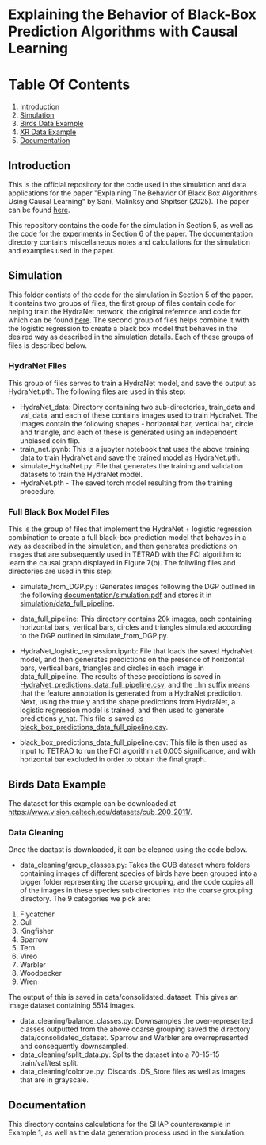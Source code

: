 # Explaining the Behavior of Black-Box Prediction Algorithms with Causal Learning

# Table Of Contents

1. [Introduction](#introduction)
2. [Simulation](#simulation)
3. [Birds Data Example](#birds-data-example)
4. [XR Data Example](#xr-data-example)
5. [Documentation](#documentation)

## Introduction

This is the official repository for the code used in the simulation and data applications for the paper "Explaining The Behavior Of Black Box Algorithms Using Causal Learning" by Sani, Malinksy and Shpitser (2025). The paper can be found [here](https://arxiv.org/pdf/2006.02482).

This repository contains the code for the simulation in Section 5, as well as the code for the experiments in Section 6 of the paper. The documentation directory contains miscellaneous notes and calculations for the simulation and examples used in the paper.  

## Simulation

This folder contists of the code for the simulation in Section 5 of the paper. It contains two groups of files, the first group of files contain code for helping train the HydraNet network, the original reference and code for which can be found [here](https://pyimagesearch.com/2022/08/17/multi-task-learning-and-hydranets-with-pytorch/). The second group of files helps combine it with the logistic regression to create a black box model that behaves in the desired way as described in the simulation details. Each of these groups of files is described below.

### HydraNet Files

This group of files serves to train a HydraNet model, and save the output as HydraNet.pth. The following files are used in this step:

- HydraNet_data: Directory containing two sub-directories, train_data and val_data, and each of these contains images used to train HydraNet. The images contain the following shapes - horizontal bar, vertical bar, circle and triangle, and each of these is generated using an independent unbiased coin flip. 
- train_net.ipynb: This is a jupyter notebook that uses the above training data to train HydraNet and save the trained model as HydraNet.pth.
- simulate_HydraNet.py: File that generates the training and validation datasets to train the HydraNet model.
- HydraNet.pth - The saved torch model resulting from the training procedure.

### Full Black Box Model Files

This is the group of files that implement the HydraNet + logistic regression combination to create a full black-box prediction model that behaves in a way as described in the simulation, and then generates predictions on images that are subsequently used in TETRAD with the FCI algorithm to learn the causal graph displayed in Figure 7(b). The follwiing files and directories are used in this step:

- simulate_from_DGP.py : Generates images following the DGP outlined in the following [documentation/simulation.pdf](documentation/simulation.pdf) and stores it in [simulation/data_full_pipeline](simulation/data_full_pipeline).

- data_full_pipeline: This directory contains 20k images, each containing horizontal bars, vertical bars, circles and 
triangles simulated according to the DGP outlined in simulate_from_DGP.py.

- HydraNet_logistic_regression.ipynb: File that loads the saved HydraNet model, and then generates predictions on the 
presence of horizontal bars, vertical bars, triangles and circles in each image in data_full_pipeline. The results of 
these predictions is saved in [HydraNet_predictions_data_full_pipeline.csv](simulation/HydraNet_predictions_data_full_pipeline.csv), and the _hn suffix means that the feature annotation
is generated from a HydraNet prediction. Next, using the true y and the shape predictions from HydraNet, a logistic regression
model is trained, and then used to generate predictions y_hat. This file is saved as [black_box_predictions_data_full_pipeline.csv](simulation/black_box_predictions_data_full_pipeline.csv).


- black_box_predictions_data_full_pipeline.csv: This file is then used as input to TETRAD to run the FCI algorithm at 
0.005 significance, and with horizontal bar excluded in order to obtain the final graph.

## Birds Data Example

The dataset for this example can be downloaded at https://www.vision.caltech.edu/datasets/cub_200_2011/. 

### Data Cleaning
Once the daatast is downloaded, it can be cleaned using the code below.   

- data_cleaning/group_classes.py: Takes the CUB dataset where folders containing images of different species of birds have
been grouped into a bigger folder representing the coarse grouping, and the code copies all of the images in these species 
sub directories into the coarse grouping directory. The 9 categories we pick are: 
1. Flycatcher
2. Gull
3. Kingfisher
4. Sparrow 
5. Tern 
6. Vireo 
7. Warbler 
8. Woodpecker 
9. Wren

The output of this is saved in data/consolidated_dataset. This gives an image dataset containing 5514 images.
- data_cleaning/balance_classes.py: Downsamples the over-represented classes outputted from the above coarse grouping saved the directory
data/consolidated_dataset. Sparrow and Warbler are overrepresented and consequently downsampled. 
- data_cleaning/split_data.py: Splits the dataset into a 70-15-15 train/val/test split.
- data_cleaning/colorize.py: Discards .DS_Store files as well as images that are in grayscale.

## Documentation

This directory contains calculations for the SHAP counterexample in Example 1, as well as the data generation process used in the simulation.

